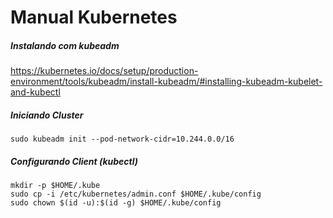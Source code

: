 Manual Kubernetes
==================

##### Instalando com kubeadm
https://kubernetes.io/docs/setup/production-environment/tools/kubeadm/install-kubeadm/#installing-kubeadm-kubelet-and-kubectl


##### Iniciando Cluster
```shell
sudo kubeadm init --pod-network-cidr=10.244.0.0/16
```
##### Configurando Client (kubectl)
```shell
mkdir -p $HOME/.kube
sudo cp -i /etc/kubernetes/admin.conf $HOME/.kube/config
sudo chown $(id -u):$(id -g) $HOME/.kube/config
```
